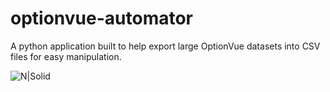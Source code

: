# optionvue-automator
A python application built to help export large OptionVue datasets into CSV files for easy manipulation.


![N|Solid](https://linx.li/optionvue1.jpg)
